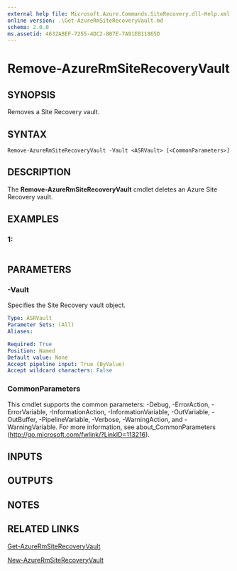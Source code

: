 ```yaml
---
external help file: Microsoft.Azure.Commands.SiteRecovery.dll-Help.xml
online version: .\Get-AzureRmSiteRecoveryVault.md
schema: 2.0.0
ms.assetid: 4632ABEF-7255-4DC2-807E-7A91EB11865D
---
```


# Remove-AzureRmSiteRecoveryVault

## SYNOPSIS
Removes a Site Recovery vault.

## SYNTAX

```
Remove-AzureRmSiteRecoveryVault -Vault <ASRVault> [<CommonParameters>]
```

## DESCRIPTION
The **Remove-AzureRmSiteRecoveryVault** cmdlet deletes an Azure Site Recovery vault.

## EXAMPLES

### 1:
```

```

## PARAMETERS

### -Vault
Specifies the Site Recovery vault object.

```yaml
Type: ASRVault
Parameter Sets: (All)
Aliases: 

Required: True
Position: Named
Default value: None
Accept pipeline input: True (ByValue)
Accept wildcard characters: False
```

### CommonParameters
This cmdlet supports the common parameters: -Debug, -ErrorAction, -ErrorVariable, -InformationAction, -InformationVariable, -OutVariable, -OutBuffer, -PipelineVariable, -Verbose, -WarningAction, and -WarningVariable. For more information, see about_CommonParameters (http://go.microsoft.com/fwlink/?LinkID=113216).

## INPUTS

## OUTPUTS

## NOTES

## RELATED LINKS

[Get-AzureRmSiteRecoveryVault](./Get-AzureRmSiteRecoveryVault.md)

[New-AzureRmSiteRecoveryVault](./New-AzureRmSiteRecoveryVault.md)



